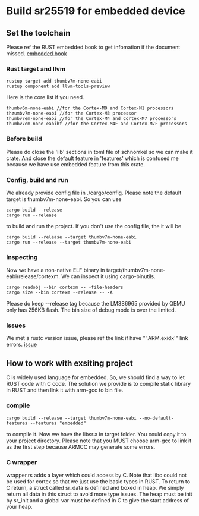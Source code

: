 # Build sr25519 for embedded device

## Set the toolchain

Please ref the RUST embedded book to get infomation if the document missed.
[embedded book](https://rust-embedded.github.io/book/intro/install.html)

### Rust target and llvm

```shell
rustup target add thumbv7m-none-eabi
rustup component add llvm-tools-preview
```

Here is the core list if you need.

```shell
thumbv6m-none-eabi //for the Cortex-M0 and Cortex-M1 processors
thzumbv7m-none-eabi //for the Cortex-M3 processor
thumbv7em-none-eabi //for the Cortex-M4 and Cortex-M7 processors
thumbv7em-none-eabihf //for the Cortex-M4F and Cortex-M7F processors
```

### Before build

Please do close the 'lib' sections in toml file of schnorrkel so we can make it crate. And close the default feature in 'features' which is confused me because we have use embedded feature from this crate.

### Config, build and run

We already provide config file in ./cargo/config. Please note the default target is thumbv7m-none-eabi. So you can use

```shell
cargo build --release
cargo run --release
```

to build and run the project. If you don't use the config file, the it will be

```shell
cargo build --release --target thumbv7m-none-eabi
cargo run --release --target thumbv7m-none-eabi
```

### Inspecting

Now we have a non-native ELF binary in target/thumbv7m-none-eabi/release/cortexm. We can inspect it using cargo-binutils.

```shell
cargo readobj --bin cortexm -- -file-headers
cargo size --bin cortexm --release -- -A
```

Please do keep --release tag because the LM3S6965 provided by QEMU only has 256KB flash. The bin size of debug mode is over the limited.

### Issues

We met a rustc version issue, please ref the link if have "'.ARM.exidx'" link errors.
[issue](https://github.com/rust-lang/rust/issues/62781)

## How to work with exsiting project

C is widely used language for embedded. So, we should find a way to let RUST code with C code. The solution we provide is to compile static library in RUST and then link it with arm-gcc to bin file. 

### compile

```shell
cargo build --release --target thumbv7m-none-eabi --no-default-features --features "embedded"
```

to compile it. Now we have the libsr.a in target folder. You could copy it to your project directory. Please note that you MUST choose arm-gcc to link it as the first step because ARMCC may generate some errors.

### C wrapper

wrapper.rs adds a layer which could access by C. Note that libc could not be used for cortex so that we just use the basic types in RUST. To return to C return, a struct called sr_data is defined and boxed in heap. We simply return all data in this struct to avoid more type issues. The heap must be init by sr_init and a global var must be defined in C to give the start address of your heap.
